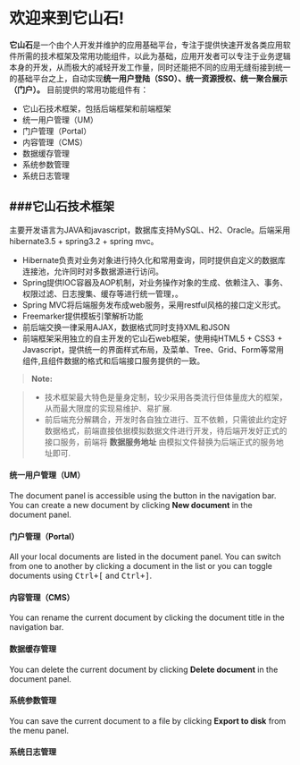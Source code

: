 欢迎来到它山石!
============

**它山石**是一个由个人开发并维护的应用基础平台，专注于提供快速开发各类应用软件所需的技术框架及常用功能组件，以此为基础，应用开发者可以专注于业务逻辑本身的开发，从而极大的减轻开发工作量，同时还能把不同的应用无缝衔接到统一的基础平台之上，自动实现**统一用户登陆（SSO）、统一资源授权、统一聚合展示（门户）。**  目前提供的常用功能组件有：

- 它山石技术框架，包括后端框架和前端框架
- 统一用户管理（UM）
- 门户管理（Portal）
- 内容管理（CMS）
- 数据缓存管理
- 系统参数管理
- 系统日志管理




###它山石技术框架
-------------

主要开发语言为JAVA和javascript，数据库支持MySQL、H2、Oracle。后端采用hibernate3.5 + spring3.2 + spring mvc。

- Hibernate负责对业务对象进行持久化和常用查询，同时提供自定义的数据库连接池，允许同时对多数据源进行访问。
- Spring提供IOC容器及AOP机制，对业务操作对象的生成、依赖注入、事务、权限过滤、日志搜集、缓存等进行统一管理，。
- Spring MVC将后端服务发布成web服务，采用restful风格的接口定义形式。
- Freemarker提供模板引擎解析功能
- 前后端交换一律采用AJAX，数据格式同时支持XML和JSON
- 前端框架采用独立的自主开发的它山石web框架，使用纯HTML5 + CSS3 + Javascript，提供统一的界面样式布局，及菜单、Tree、Grid、Form等常用组件,且组件数据的格式和后端接口服务提供的一致。

> **Note:**

> - 技术框架最大特色是量身定制，较少采用各类流行但体量庞大的框架，从而最大限度的实现易维护、易扩展.
> - 前后端充分解耦合，开发时各自独立进行、互不依赖，只需彼此约定好数据格式，前端直接依据模拟数据文件进行开发，待后端开发好正式的接口服务，前端将 **数据服务地址** 由模拟文件替换为后端正式的服务地址即可.

#### 统一用户管理（UM）

The document panel is accessible using the <i class="icon-folder-open"></i> button in the navigation bar. You can create a new document by clicking <i class="icon-file"></i> **New document** in the document panel.

#### 门户管理（Portal）

All your local documents are listed in the document panel. You can switch from one to another by clicking a document in the list or you can toggle documents using <kbd>Ctrl+[</kbd> and <kbd>Ctrl+]</kbd>.

#### 内容管理（CMS）

You can rename the current document by clicking the document title in the navigation bar.

#### 数据缓存管理

You can delete the current document by clicking <i class="icon-trash"></i> **Delete document** in the document panel.

#### 系统参数管理

You can save the current document to a file by clicking <i class="icon-hdd"></i> **Export to disk** from the <i class="icon-provider-stackedit"></i> menu panel.

#### 系统日志管理
